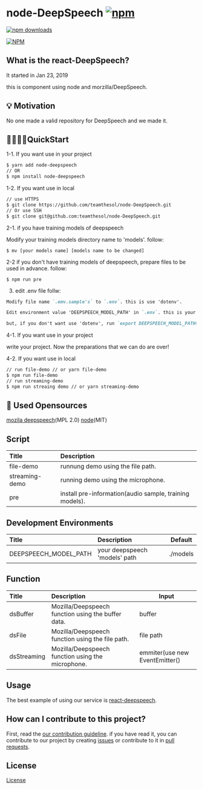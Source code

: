 # node-DeepSpeech [![npm](https://img.shields.io/npm/v/node-deepspeech.svg)](<(https://www.npmjs.com/package/node-deepspeech)>)

[![npm downloads](https://img.shields.io/npm/dm/node-deepspeech.svg)](https://www.npmjs.com/package/node-deepspeech)

[![NPM](https://nodei.co/npm/node-deepspeech.png)](https://npmjs.org/package/node-deepspeech)

## What is the react-DeepSpeech?

It started in Jan 23, 2019

this is component using node and morzilla/DeepSpeech.

## 💡 Motivation

No one made a valid repository for DeepSpeech and we made it.

## 🏃‍♀️🏃‍♂️QuickStart

1-1. If you want use in your project

```bash
$ yarn add node-deepspeech
// OR
$ npm install node-deepspeech
```

1-2. If you want use in local

```bash
// use HTTPS
$ git clone https://github.com/teamthesol/node-DeepSpeech.git
// Or use SSH
$ git clone git@github.com:teamthesol/node-DeepSpeech.git
```

2-1. if you have training models of deepspeech

Modify your training models directory name to 'models'. follow:

```
$ mv [your models name] [models name to be changed]
```

2-2 if you don't have training models of deepspeech, prepare files to be used in advance. follow:

```
$ npm run pre
```

3. edit .env file follw:

```md
Modify file name `.emv.sample's` to `.env`. this is use 'dotenv'.

Edit environment value 'DEEPSPEECH_MODEL_PATH' in `.env`. this is your 'models' path. 'models' is your trainint models. if you run `npm run pre`, edit like 'DEEPSPEECH_MODEL_PATH="./models'(this is only use in node-deepspeech).

but, if you don't want use 'dotenv', run `export DEEPSPEECH_MODEL_PATH="./your/models/path"` in terminal(bash, zsh, fish, etc).
```

4-1. If you want use in your project

write your project. Now the preparations that we can do are over!

4-2. If you want use in local

```bash
// run file-demo // or yarn file-demo
$ npm run file-demo
// run streaming-demo
$ npm run streaing demo // or yarn streaming-demo
```

## 🔧 Used Opensources

[mozila deepspeech](https://github.com/mozilla/DeepSpeech)(MPL 2.0)
[node](https://github.com/nodejs/node)(MIT)

## Script

| Title          | Description                                             |
| :------------- | :------------------------------------------------------ |
| file-demo      | runnung demo using the file path.                       |
| streaming-demo | running demo using the microphone.                      |
| pre            | install pre-information(audio sample, training models). |

## Development Environments

| Title                 | Description                   | Default  |
| :-------------------- | :---------------------------- | -------- |
| DEEPSPEECH_MODEL_PATH | your deepspeech 'models' path | ./models |

## Function

| Title       | Description                                        | Input                          |
| :---------- | :------------------------------------------------- | ------------------------------ |
| dsBuffer    | Mozilla/Deepspeech function using the buffer data. | buffer                         |
| dsFile      | Mozilla/Deepspeech function using the file path.   | file path                      |
| dsStreaming | Mozilla/Deepspeech function using the microphone.  | emmiter(use new EventEmitter() |

## Usage

The best example of using our service is [react-deepspeech](https://github.com/teamthesol/react-DeepSpeech).

## How can I contribute to this project?

First, read the [our contribution guideline](CONTRIBUTING.md). if you have read it, you can contribute to our project by creating [issues](https://github.com/teamthesol/node-DeepSpeech/issues) or contribute to it in [pull requests](https://github.com/teamthesol/node-DeepSpeech/pulls).

## License

[License](LICENSE)

```

```
